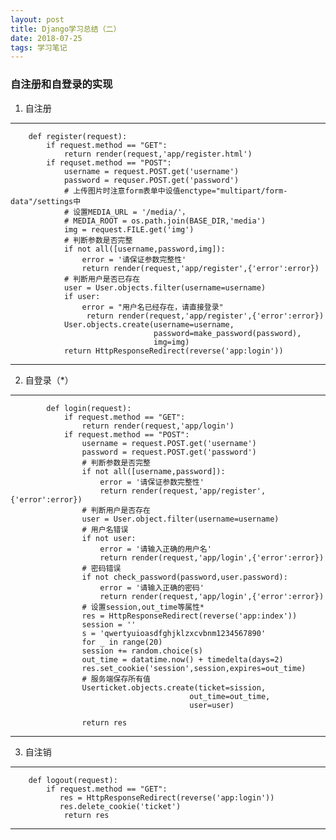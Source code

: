 ```yaml
---
layout: post
title: Django学习总结（二）
date: 2018-07-25
tags: 学习笔记
---
```



### 自注册和自登录的实现
1. 自注册
---
        def register(request):
            if request.method == "GET":
                return render(request,'app/register.html')
            if requset.method == "POST":
                username = request.POST.get('username')
                password = requser.POST.get('password')
                # 上传图片时注意form表单中设值enctype="multipart/form-data"/settings中
                # 设置MEDIA_URL = '/media/'，
                # MEDIA_ROOT = os.path.join(BASE_DIR,'media')
                img = request.FILE.get('img') 
                # 判断参数是否完整
                if not all([username,password,img]):
                    error = '请保证参数完整性'
                    return render(request,'app/register',{'error':error})
                # 判断用户是否已存在
                user = User.objects.filter(username=username)
                if user:
                    error = "用户名已经存在，请直接登录"
                     return render(request,'app/register',{'error':error})
                User.objects.create(username=username,
                                    password=make_password(password),
                                    img=img)
                return HttpResponseRedirect(reverse('app:login'))
---

2. 自登录（*）
---

            def login(request):
                if request.method == "GET":
                    return render(request,'app/login')
                if request.method == "POST":
                    username = request.POST.get('username')
                    password = request.POST.get('password')
                    # 判断参数是否完整
                    if not all([username,password]):
                        error = '请保证参数完整性'
                        return render(request,'app/register',{'error':error})
                    # 判断用户是否存在
                    user = User.object.filter(username=username)
                    # 用户名错误
                    if not user:
                        error = '请输入正确的用户名'
                        return render(request,'app/login',{'error':error})
                    # 密码错误
                    if not check_password(password,user.password):
                        error = '请输入正确的密码'
                        return render(request,'app/login',{'error':error})
                    # 设置session,out_time等属性*
                    res = HttpResponseRedirect(reverse('app:index'))
                    session = ''
                    s = 'qwertyuioasdfghjklzxcvbnm1234567890'
                    for _ in range(20)
                    session += random.choice(s)
                    out_time = datatime.now() + timedelta(days=2)
                    res.set_cookie('session',session,expires=out_time)
                    # 服务端保存所有值
                    Userticket.objects.create(ticket=sission,
                                            out_time=out_time,
                                            user=user)
                                
                    return res            
                        

---


3. 自注销
---
        
        def logout(request):
            if request.method == "GET":
               res = HttpResponseRedirect(reverse('app:login'))
               res.delete_cookie('ticket')
                return res




---














